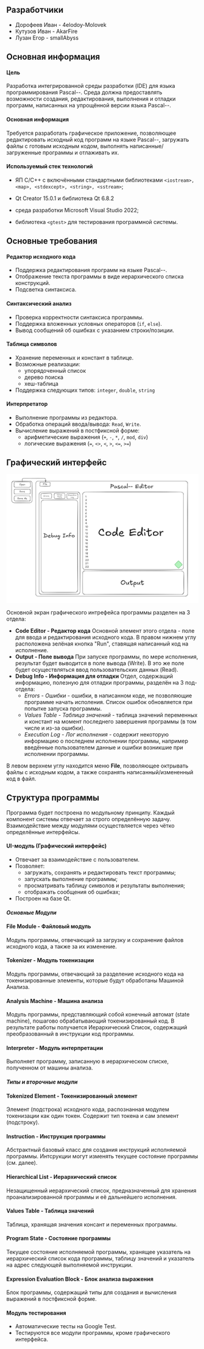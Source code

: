 ## Разработчики

- Дорофеев Иван - 4elodoy-Molovek
- Кутузов Иван - AkarFire
- Лузан Егор - smallAbyss

## Основная информация

#### Цель
Разработка интегрированной среды разработки (IDE) для языка программирования Pascal--. Среда должна предоставлять возможности создания, редактирования, выполнения и отладки программ, написанных на упрощённой версии языка Pascal--.
#### Основная информация
Требуется разработать графическое приложение, позволяющее редактировать исходный код программ на языке Pascal--, загружать файлы с готовым исходным кодом, выполнять написанные/загруженные программы и отлаживать их.

#### Используемый стек технологий
- ЯП C/C++ с включёнными стандартными библиотеками `<iostream>, <map>, <stdexcept>, <string>, <sstream>`;

- Qt Creator 15.0.1 и библиотека Qt 6.8.2

- среда разработки Microsoft Visual Studio 2022;

- библиотека `<gtest>` для тестирования программной системы.


## Основные требования

#### Редактор исходного кода
- Поддержка редактирования программ на языке Pascal--.
- Отображение текста программы в виде иерархического списка конструкций.
- Подсветка синтаксиса.
#### Синтаксический анализ
- Проверка корректности синтаксиса программы.
- Поддержка вложенных условных операторов (`if`, `else`).
- Вывод сообщений об ошибках с указанием строки/позиции.
#### Таблица символов
- Хранение переменных и констант в таблице.
- Возможные реализации:
	- упорядоченный список
	- дерево поиска
	- хеш-таблица
- Поддержка следующих типов: `integer`, `double`, `string`
#### Интерпретатор
- Выполнение программы из редактора.
- Обработка операций ввода/вывода: `Read`, `Write`.
- Вычисление выражений в постфиксной форме:
	- арифметические выражения (`+`, `-`, `*`, `/`, `mod`, `div`)    
	- логические выражения (`=`, `<>`, `<`, `>`, `<=`, `>=`)


## Графический интерфейс

![Проект пользовательского интерфейса](Pascal_GUI.png)

Основной экран графического интрефейса программы разделен на 3 отдела:
- **Code Editor - Редактор кода**
	Основной элемент этого отдела - поле для ввода и редактирования исходного кода. В правом нижнем углу расположена зелёная кнопка "Run", ставящая написанный код на исполнение.
- **Output - Поле вывода**
  	При запуске программы, по мере исполнения, результат будет выводится в поле вывода (Write). В это же поле будет осуществляться ввод пользовательских данных (Read).
- **Debug Info - Информация для отладки**
  	Отдел, содержащий информацию, полезную для отладки программы, разделён на 3 под-отдела:
  	* *Errors - Ошибки* - ошибки, в написанном коде, не позволяющие программе начать исполения. Список ошибок обновляется при попытке запуска программы.
  	* *Values Table - Таблица значений* - таблица значений переменных и констант на момент последнего завершения программы (в том числе и из-за ошибки).
  	* *Execution Log - Лог исполнения* - содержит некоторую информацию о последнем исполнении программы, например введённые пользователем данные и ошибки возникшие при исполнении программы.
 
В левом верхнем углу находится меню **File**, позволяющее октрывать файлы с исходным кодом, а также сохранять написанный/измененный код в файл. 


## Структура программы

Программа будет построена по модульному принципу. Каждый компонент системы отвечает за строго определённую задачу. Взаимодействие между модулями осуществляется через чётко определённые интерфейсы.

#### **UI-модуль (Графический интерфейс)**

- Отвечает за взаимодействие с пользователем.
- Позволяет:
    - загружать, сохранять и редактировать текст программы;
    - запускать выполнение программы;
    - просматривать таблицу символов и результаты выполнения;
    - отображать сообщения об ошибках;
- Построен на базе Qt.

#### *Основные Модули*


#### File Module - Файловый модуль

Модуль программы, отвечающий за загрузку и сохранение файлов исходного кода, а также за их изменение.


#### Tokenizer - Модуль токенизации

Модуль программы, отвечающий за разделение исходного кода на токенизированные элементы, которые будут обработаны Машиной Анализа.


#### Analysis Machine - Машина анализа

Модуль программы, представляющий собой конечный автомат (state machine), пошагово обрабатывающий токенизированный код. В результате работы получается Иерархический Список, содержащий преобразованный в инструкции код программы.


#### Interpreter - Модуль интерпретации

Выполняет программу, записанную в иерархическом списке, полученном от машины анализа.



#### *Типы и второчные модули*


#### Tokenized Element - Токенизированный элемент

Элемент (подстрока) исходного кода, распознанная модулем токенизации как один токен. Содержит тип токена и сам элемент (подстроку).

#### Instruction - Инструкция программы

Абстрактный базовый класс для создания инструкций исполняемой программы. Интсрукции могут изменять текущее состояние программы (см. далее). 

#### Hierarchical List - Иерархический список

Незащищенный иерархический список, предназначенный для хранения проанализированной программы и её дальнейшего исполнения.

#### Values Table - Таблица значений

Таблица, хранящая значения консант и переменных программы.

#### Program State - Состояние программы

Текущее состояние исполняемой программы, хранящее указатель на иерархический список кода программы, таблицу значений и указатель на адрес следующей выполняемой инструкции. 

#### Expression Evaluation Block - Блок анализа выражения

Блок программы, содержащий типы для создания и вычисления выражений в постфиксной форме.

#### **Модуль тестирования**

- Автоматические тесты на Google Test.
- Тестируются все модули программы, кроме графического интерфейса.
